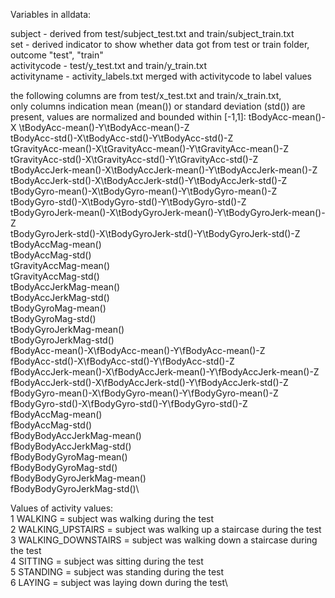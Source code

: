 Variables in alldata:

subject - derived from test/subject_test.txt and train/subject_train.txt\
set - derived indicator to show whether data got from test or train folder, outcome "test", "train"\
activitycode - test/y_test.txt and train/y_train.txt\
activityname - activity_labels.txt merged with activitycode to label values

the following columns are from test/x_test.txt and train/x_train.txt,\
only columns indication mean (mean()) or standard deviation (std()) are present,
values are normalized and bounded within [-1,1]:
tBodyAcc-mean()-X \tBodyAcc-mean()-Y\tBodyAcc-mean()-Z\
tBodyAcc-std()-X\tBodyAcc-std()-Y\tBodyAcc-std()-Z\
tGravityAcc-mean()-X\tGravityAcc-mean()-Y\tGravityAcc-mean()-Z\
tGravityAcc-std()-X\tGravityAcc-std()-Y\tGravityAcc-std()-Z\
tBodyAccJerk-mean()-X\tBodyAccJerk-mean()-Y\tBodyAccJerk-mean()-Z\
tBodyAccJerk-std()-X\tBodyAccJerk-std()-Y\tBodyAccJerk-std()-Z\
tBodyGyro-mean()-X\tBodyGyro-mean()-Y\tBodyGyro-mean()-Z\
tBodyGyro-std()-X\tBodyGyro-std()-Y\tBodyGyro-std()-Z\
tBodyGyroJerk-mean()-X\tBodyGyroJerk-mean()-Y\tBodyGyroJerk-mean()-Z\
tBodyGyroJerk-std()-X\tBodyGyroJerk-std()-Y\tBodyGyroJerk-std()-Z\
tBodyAccMag-mean()\
tBodyAccMag-std()\
tGravityAccMag-mean()\
tGravityAccMag-std()\
tBodyAccJerkMag-mean()\
tBodyAccJerkMag-std()\
tBodyGyroMag-mean()\
tBodyGyroMag-std()\
tBodyGyroJerkMag-mean()\
tBodyGyroJerkMag-std()\
fBodyAcc-mean()-X\fBodyAcc-mean()-Y\fBodyAcc-mean()-Z\
fBodyAcc-std()-X\fBodyAcc-std()-Y\fBodyAcc-std()-Z\
fBodyAccJerk-mean()-X\fBodyAccJerk-mean()-Y\fBodyAccJerk-mean()-Z\
fBodyAccJerk-std()-X\fBodyAccJerk-std()-Y\fBodyAccJerk-std()-Z\
fBodyGyro-mean()-X\fBodyGyro-mean()-Y\fBodyGyro-mean()-Z\
fBodyGyro-std()-X\fBodyGyro-std()-Y\fBodyGyro-std()-Z\
fBodyAccMag-mean()\
fBodyAccMag-std()\
fBodyBodyAccJerkMag-mean()\
fBodyBodyAccJerkMag-std()\
fBodyBodyGyroMag-mean()\
fBodyBodyGyroMag-std()\
fBodyBodyGyroJerkMag-mean()\
fBodyBodyGyroJerkMag-std()\

Values of activity values:\
1 WALKING = subject was walking during the test\
2 WALKING_UPSTAIRS = subject was walking up a staircase during the test\
3 WALKING_DOWNSTAIRS = subject was walking down a staircase during the test\
4 SITTING = subject was sitting during the test\
5 STANDING = subject was standing during the test\
6 LAYING = subject was laying down during the test\
